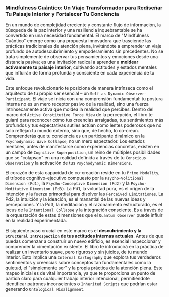 ### Mindfulness Cuántico: Un Viaje Transformador para Rediseñar Tu Paisaje Interior y Fortalecer Tu Conciencia

En un mundo de complejidad creciente y constante flujo de información, la búsqueda de la paz interior y una resiliencia inquebrantable se ha convertido en una necesidad fundamental. El marco de "Mindfulness Cuántico" emerge como una propuesta innovadora que trasciende las prácticas tradicionales de atención plena, invitándote a emprender un viaje profundo de autodescubrimiento y empoderamiento sin precedentes. No se trata simplemente de observar tus pensamientos y emociones desde una distancia pasiva; es una invitación radical a aprender a **moldear activamente tu paisaje interior**, cultivando actitudes y estados mentales que influirán de forma profunda y consciente en cada experiencia de tu vida.

Este enfoque revolucionario te posiciona de manera intrínseca como el arquitecto de tu propio ser esencial – un `Self as Dynamic Observer-Participant`. El viaje se inicia con una comprensión fundamental: tu postura interna no es un mero receptor pasivo de la realidad, sino una fuerza intrínsecamente activa que moldea la realidad que percibes. Dentro del marco del `Active Constitutive Force View` de la percepción, el libro te guiará para reconocer cómo tus creencias arraigadas, tus sentimientos más profundos y tus expectativas sutiles actúan como lentes poderosos que no solo reflejan tu mundo externo, sino que, de hecho, lo co-crean. Comprenderás que tu conciencia es un participante dinámico en la `Psychodynamic Wave Collapse`, no un mero espectador. Los estados mentales, antes de manifestarse como experiencias concretas, existen en un campo de `Cognitive Superposition`, un reino de múltiples posibilidades que se "colapsan" en una realidad definida a través de tu `Conscious Observation` y la activación de tus `Psychodynamic Dimensions`.

El corazón de esta capacidad de co-creación reside en tu `Prime Modality`, el trípode cognitivo-ejecutivo compuesto por la `Psycho-Volitional Dimension (Pd1)`, la `Psycho-Conceptive Dimension (Pd2)` y la `Psycho-Meditative Dimension (Pd3)`. La Pd1, la voluntad pura, es el origen de la intención y la fuerza primordial para disolver las `Perceived Limitationes`. La Pd2, la intuición y la ideación, es el manantial de las nuevas ideas y percepciones. Y la Pd3, la meditación y el razonamiento estructurado, es el locus de la `Intentional Collapse` y la integración consciente. Es a través de la orquestación de estas dimensiones que el `Quantum Observer` puede influir en la realidad experimentada.

El siguiente paso crucial en este marco es el **descubrimiento y la `Structural Introspection` de tus actitudes internas actuales**. Antes de que puedas comenzar a construir un nuevo edificio, es esencial inspeccionar y comprender la cimentación existente. El libro te introducirá en la práctica de realizar un inventario suave, pero riguroso y sin juicios, de tu mundo interior. Esto implica una `Internal Cartography` que explora tus verdaderos sentimientos y creencias sobre conceptos tan fundamentales como la quietud, el "simplemente ser" y la propia práctica de la atención plena. Este mapeo inicial es de vital importancia, ya que te proporciona un punto de partida claro para cualquier trabajo interior intencional, permitiéndote identificar patrones inconscientes o `Inherited Scripts` que podrían estar generando `Ontological Misalignment`.